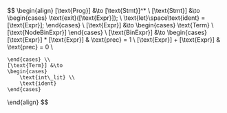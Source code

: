 $$
\begin{align}
    [\text{Prog}] &\to [\text{Stmt}]^* \\
    [\text{Stmt}] &\to
    \begin{cases}
        \text{exit}([\text{Expr}]); \\
        \text{let}\space\text{ident} = [\text{Expr}];
    \end{cases} \\
    [\text{Expr}] &\to
    \begin{cases}
        \text{Term} \\
        [\text{NodeBinExpr}]
    \end{cases} \\
    [\text{BinExpr}] &\to
    \begin{cases}
        [\text{Expr}] * [\text{Expr}] & \text{prec} = 1 \\
        [\text{Expr}] + [\text{Expr}] & \text{prec} = 0 \\

    \end{cases} \\
    [\text{Term}] &\to
    \begin{cases}
        \text{int\_lit} \\
        \text{ident}
    \end{cases}
\end{align}
$$
